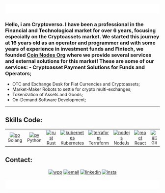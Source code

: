 <!-- GIF Animation Header -->
<div align="center">
  <img src="./waves.gif" alt="Profile Header" style="width: 100%; height: 30px; width: 800px">
</div>

### Hello, i am Cryptoverso. I have been a professional in the Financial and Technological market for over 6 years, focusing especially on the Cryptoassets market. We started this journey at 16 years old as an operator and programmer and with some years of experience in investment funds and Fintech, we founded [Coin Nodes Org](coinnodes.tech) where we provide several services and external solutions for this market! These are some of our services: - Cryptoasset Payment Solutions for Funds and Operators;
- OTC and Exchange Desk for Fiat Currencies and Cryptoassets;
- Market-Maker Robots to settle for crypto multi-exchanges;
- Tokenization of Assets and Goods;
- On-Demand Software Development;
---

## Skills Code:

<table>
  <tr>
    <td align="center" width="96">
       <a href="go" target="_blank"> <img src="https://cdn.jsdelivr.net/gh/devicons/devicon/icons/go/go-original.svg" alt="go" width="40" height="40"/> </a>
       <br>Golang</br>
    </td>
    <td align="center" width="96">
       <a href="python" target="_blank"> <img src="https://techstack-generator.vercel.app/python-icon.svg" alt="py" width="40" height="40"/> </a>
       <br>Python</br>
    </td>
    <td align="center" width="96">
       <a href="rust" target="_blank"> <img src="https://www.svgrepo.com/show/376347/rust.svg" alt="rust" width="40" height="40"/> </a>
       <br>Rust</br>
    </td>
    <td align="center" width="96">
       <a href="kubernetes" target="_blank"> <img src="https://cdn.jsdelivr.net/gh/devicons/devicon/icons/kubernetes/kubernetes-plain.svg" alt="kubernetes" width="40" height="40"/> </a>
       <br>Kubernetes</br>
    </td>
    <td align="center" width="96">
       <a href="terraform" target="_blank"> <img src="https://cdn.jsdelivr.net/gh/devicons/devicon/icons/terraform/terraform-original.svg" alt="terraform" width="40" height="40"/> </a>
       <br>Terraform</br>
    </td>
    <td align="center" width="96">
       <a href="nodejs" target="_blank"> <img src="https://cdn.jsdelivr.net/gh/devicons/devicon/icons/nodejs/nodejs-plain.svg" alt="nodejs" width="40" height="40"/> </a>
       <br>NodeJs</br>
    </td>
    <td align="center" width="96">
       <a href="react" target="_blank"> <img src="https://techstack-generator.vercel.app/react-icon.svg" alt="react" width="40" height="40"/> </a>
       <br>React</br>
    </td>
    <td align="center" width="96">
       <a href="git" target="_blank"> <img src="https://cdn.jsdelivr.net/gh/devicons/devicon/icons/git/git-original.svg" alt="git" width="40" height="40"/> </a>
       <br>Git</br>
    </td>
  </tr>
</table>



## Contact:
<div align="center"> 
<a href="https://api.whatsapp.com/send?phone=5511983066335" target="_blank"><img align="center" alt="wpp" height="40" width="40" src="https://www.svgrepo.com/show/452133/whatsapp.svg"></a>
<a href="mailto:contact@coinnodes.tech" target="_blank"><img align="center" alt="email" height="40" width="40" src="https://www.svgrepo.com/show/452213/gmail.svg"></a>
<a href="https://www.linkedin.com/in/guilherme-loiola-bb46b822a/" target="_blank"><img align="center" alt="linkedin" height="40" width="40" src="https://user-images.githubusercontent.com/52077278/135925928-32dab723-cd9f-4b40-aa16-2397ff1221b3.png"></a>
<a href="https://www.instagram.com/coin.nodes/" target="_blank"><img align="center" alt="insta" height="40" width="40" src="https://user-images.githubusercontent.com/52077278/135925755-413332a2-0141-4a84-bf74-8fbc05f02734.png"></a>
<br>
</div><br>

<!-- GIF Animation Footer -->
<div align="center">
  <img src="./waves.gif" alt="Profile Header" style="width: 100%; height: 30px; width: 800px">
</div>
